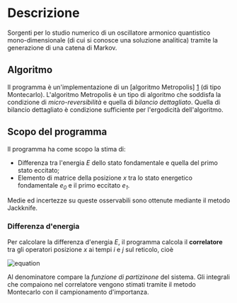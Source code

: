 Descrizione
=======================

Sorgenti per lo studio numerico di un oscillatore armonico quantistico mono-dimensionale (di cui si conosce una soluzione analitica) tramite la generazione di una catena di Markov.

## Algoritmo

Il programma è un'implementazione di un [algoritmo Metropolis] [1] (di tipo Montecarlo).
L'algoritmo Metropolis è un tipo di algoritmo che soddisfa la condizione di _micro-reversibilità_ e quella di _bilancio dettagliato_.
Quella di bilancio dettagliato è condizione sufficiente per l'ergodicità dell'algoritmo.


## Scopo del programma

Il programma ha come scopo la stima di:

* Differenza tra l'energia _E_ dello stato fondamentale e quella del primo stato eccitato;
* Elemento di matrice della posizione _x_ tra lo stato energetico fondamentale _e<sub>0</sub>_ e il primo eccitato _e<sub>1</sub>_.

Medie ed incertezze su queste osservabili sono ottenute mediante il metodo Jackknife.


### Differenza d'energia

Per calcolare la differenza d'energia _E_, il programma calcola il __correlatore__ tra gli operatori posizione _x_ ai tempi _i_ e _j_ sul reticolo, cioè

![equation](http://bit.ly/1ilDhES)

Al denominatore compare la _funzione di partizinone_ del sistema.
Gli integrali che compaiono nel correlatore vengono stimati tramite il metodo Montecarlo con il campionamento d'importanza.


<!--

## Features

Il programma permette di calcolare gli auto-correlatori 
---->

[1]: http://it.wikipedia.org/wiki/Algoritmo_di_Metropolis-Hastings "Algoritmo Metropolis su Wikipedia"
